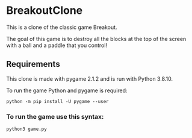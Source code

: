 # BreakoutClone
This is a clone of the classic game Breakout.

The goal of this game is to destroy all the blocks at the top of the screen with a ball and a paddle that you control!

## Requirements
This clone is made with pygame 2.1.2 and is run with Python 3.8.10.

To run the game Python and pygame is required:
```
python -m pip install -U pygame --user
```

### To run the game use this syntax:

```
python3 game.py
```

